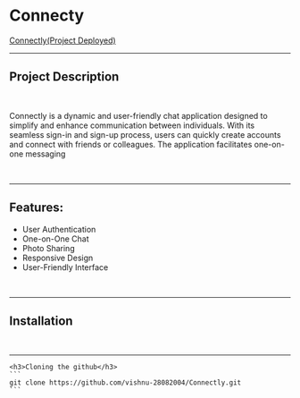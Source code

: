 <html>
  <h1>Connecty</h1>
  <a href = "https://connectly-yvmw.onrender.com/" >Connectly(Project Deployed)</a>
  <br>
  <hr>
  <h2>Project Description</h2>
  <br>
  <p>Connectly is a dynamic and user-friendly chat application designed to simplify and enhance communication between individuals. With its seamless sign-in and sign-up process, users can quickly create accounts and connect with friends or colleagues. The application facilitates one-on-one messaging</p>
  <br>
  <hr>
  <h2>Features:</h2>
    <ul>
        <li>User Authentication</li>
        <li>One-on-One Chat</li>
        <li>Photo Sharing</li>
        <li>Responsive Design</li>
        <li>User-Friendly Interface</li>
    </ul>
  <br>
  <hr>
  <h2>Installation</h2>
  <br><hr>
  
    <h3>Cloning the github</h3>
    ```
    git clone https://github.com/vishnu-28082004/Connectly.git
    ```

  
</html>
